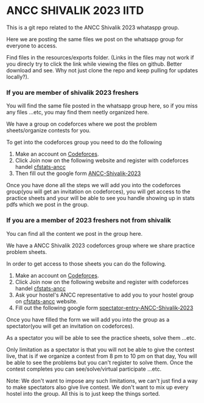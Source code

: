 # ANCC SHIVALIK 2023 IITD

This is a git repo related to the ANCC Shivalik 2023 whataspp group.

Here we are posting the same files we post on the whatsapp group for everyone to access.

Find files in the resources/exports folder. (Links in the files may not work if you direcly try to click the link while viewing the files on github. Better download and see. Why not just clone the repo and keep pulling for updates locally?).

### If you are member of shivalik 2023 freshers

You will find the same file posted in the whatsapp group here, so if you miss any files ...etc, you may find them neetly organized here.

We have a group on codeforces where we post the problem sheets/organize contests for you. 

To get into the codeforces group you need to do the following

1. Make an account on [Codeforces](https://www.codeforces.com).
2. Click Join now on the following website and register with codeforces handel [cfstats-ancc](https://cfstats-ancc.infinityfreeapp.com/login)
3. Then fill out the google form [ANCC-Shivalik-2023](https://forms.gle/rAndwWnz7oaGtcGc9)

Once you have done all the steps we will add you into the codeforces group(you will get an invitation on codeforces), you will get access to the practice sheets and your will be able to see you handle showing up in stats pdfs which we post in the group.

### If you are a member of 2023 freshers not from shivalik

You can find all the content we post in the group here.

We have a ANCC Shivalik 2023 codeforces group where we share practice problem sheets.

In order to get access to those sheets you can do the following.

1. Make an account on [Codeforces](https://www.codeforces.com).
2. Click Join now on the following website and register with codeforces handel [cfstats-ancc](https://cfstats-ancc.infinityfreeapp.com/login)
3. Ask your hostel's ANCC representative to add you to your hostel group on [cfstats-ancc](https://cfstats-ancc.infinityfreeapp.com/login) website.
4. Fill out the following google form [spectator-entry-ANCC-Shivalik-2023](https://forms.gle/mcLkCk72H44CREdVA)

Once you have filled the form we will add you into the group as a spectator(you will get an invitation on codeforces).

As a spectator you will be able to see the practice sheets, solve them ...etc.

Only limitation as a spectator is that you will not be able to give the contest live, that is if we organize a contest from 8 pm to 10 pm on that day, You will be able to see the problems but you can't register to solve them. Once the contest completes you can see/solve/virtual participate ...etc.

Note: We don't want to impose any such limitations, we can't just find a way to make spectators also give live contest. We don't want to mix up every hostel into the group. All this is to just keep the things sorted.